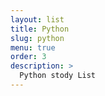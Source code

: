 ```yaml
---
layout: list
title: Python
slug: python
menu: true
order: 3
description: >
  Python stody List
---
```

